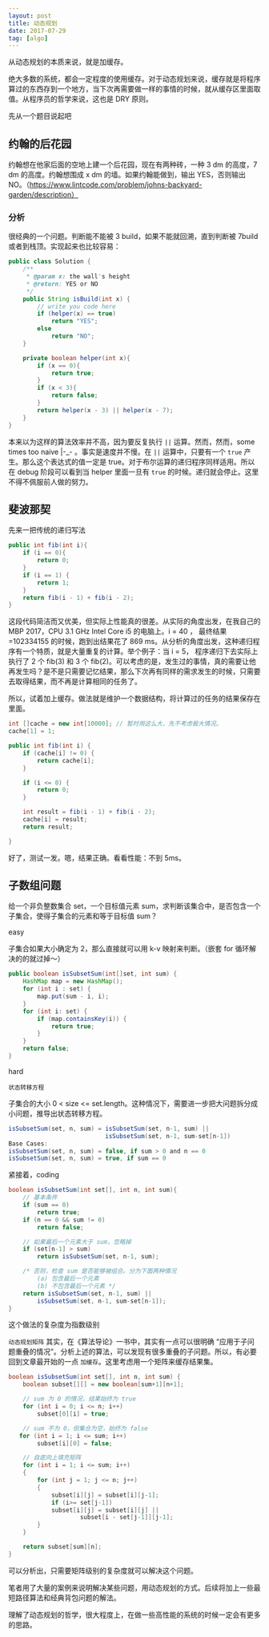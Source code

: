 ```yaml
---
layout: post
title: 动态规划
date: 2017-07-29
tag: [algo]
---
```


从动态规划的本质来说，就是加缓存。

绝大多数的系统，都会一定程度的使用缓存。对于动态规划来说，缓存就是将程序算过的东西存到一个地方，当下次再需要做一样的事情的时候，就从缓存区里面取值。从程序员的哲学来说，这也是 DRY 原则。

先从一个题目说起吧

## 约翰的后花园

约翰想在他家后面的空地上建一个后花园，现在有两种砖，一种 3 dm 的高度，7 dm 的高度。约翰想围成 x dm 的墙。如果约翰能做到，输出 YES，否则输出 NO。（https://www.lintcode.com/problem/johns-backyard-garden/description）

### 分析

很经典的一个问题。判断能不能被 3 build，如果不能就回溯，直到判断被 7build 或者到栈顶。实现起来也比较容易：
```java
public class Solution {
    /**
     * @param x: the wall's height
     * @return: YES or NO
     */
    public String isBuild(int x) {
        // write you code here
        if (helper(x) == true)
            return "YES";
        else
            return "NO";
    }

    private boolean helper(int x){
        if (x == 0){
            return true;
        }
        if (x < 3){
            return false;
        }
        return helper(x - 3) || helper(x - 7);
    }
}
```
本来以为这样的算法效率并不高，因为要反复执行 `||` 运算。然而，然而，some times too naive |-_- 。事实是速度并不慢。在 `||` 运算中，只要有一个 `true` 产生。那么这个表达式的值一定是 true。对于布尔运算的递归程序同样适用。所以在 debug 阶段可以看到当 helper 里面一旦有 `true` 的时候。递归就会停止。这里不得不佩服前人做的努力。

## 斐波那契
先来一把传统的递归写法
```java
public int fib(int i){
    if (i == 0){
        return 0;
    }
    if (i == 1) {
        return 1;
    }
    return fib(i - 1) + fib(i - 2);
}
```
这段代码简洁而又优美，但实际上性能真的很差。从实际的角度出发，在我自己的 MBP 2017，CPU 3.1 GHz Intel Core i5 的电脑上。i = 40 ， 最终结果 =102334155 的时候，跑到出结果花了 869 ms。从分析的角度出发，这种递归程序有一个特质，就是大量重复的计算。举个例子：当 i = 5， 程序递归下去实际上执行了 2 个 fib(3) 和 3 个 fib(2)。可以考虑的是，发生过的事情，真的需要让他再发生吗？是不是只需要记忆结果，那么下次再有同样的需求发生的时候，只需要去取得结果，而不再是计算相同的任务了。

所以，试着加上缓存。做法就是维护一个数据结构，将计算过的任务的结果保存在里面。
```java
int []cache = new int[10000]; // 暂时用这么大，先不考虑极大情况。
cache[1] = 1;

public int fib(int i) {
    if (cache[i] != 0) {
        return cache[i];
    }

    if (i <= 0) {
        return 0;
    }

    int result = fib(i - 1) + fib(i - 2);
    cache[i] = result;
    return result;

}
```
好了，测试一发。嗯，结果正确。看看性能：不到 5ms。

## 子数组问题
给一个非负整数集合 set，一个目标值元素 sum，求判断该集合中，是否包含一个子集合，使得子集合的元素和等于目标值 sum？

easy

子集合如果大小确定为 2，那么直接就可以用 k-v 映射来判断。（嵌套 for 循环解决的的就过掉～）
```java
public boolean isSubsetSum(int[]set, int sum) {
    HashMap map = new HashMap();
    for (int i : set) {
        map.put(sum - i, i);
    }
    for (int i: set) {
        if (map.containsKey(i)) {
            return true;
        }
    }
    return false;
}
```

hard

` 状态转移方程 `

子集合的大小 0 < size <= set.length。这种情况下，需要进一步把大问题拆分成小问题，推导出状态转移方程。
```java
isSubsetSum(set, n, sum) = isSubsetSum(set, n-1, sum) ||
                           isSubsetSum(set, n-1, sum-set[n-1])
Base Cases:
isSubsetSum(set, n, sum) = false, if sum > 0 and n == 0
isSubsetSum(set, n, sum) = true, if sum == 0
```
紧接着，coding
```java
boolean isSubsetSum(int set[], int n, int sum){
    // 基本条件
    if (sum == 0)
        return true;
    if (n == 0 && sum != 0)
        return false;

    // 如果最后一个元素大于 sum，忽略掉
    if (set[n-1] > sum)
        return isSubsetSum(set, n-1, sum);

    /* 否则，检查 sum 是否能够被组合。分为下面两种情况
        (a) 包含最后一个元素
        (b) 不包含最后一个元素 */
    return isSubsetSum(set, n-1, sum) ||
        isSubsetSum(set, n-1, sum-set[n-1]);
}
```
这个做法的复杂度为指数级别

` 动态规划矩阵 `
其实，在《算法导论》一书中，其实有一点可以很明确 “应用于子问题重叠的情况”。分析上述的算法，可以发现有很多重叠的子问题。所以，有必要回到文章最开始的一点 ` 加缓存 `。这里考虑用一个矩阵来缓存结果集。
```java
boolean isSubsetSum(int set[], int n, int sum) {
    boolean subset[][] = new boolean[sum+1][n+1];

    // sum 为 0 的情况，结果始终为 true
    for (int i = 0; i <= n; i++)
        subset[0][i] = true;

    // sum 不为 0，但集合为空，始终为 false
   for (int i = 1; i <= sum; i++)
        subset[i][0] = false;

    // 自底向上填充矩阵
    for (int i = 1; i <= sum; i++)
    {
        for (int j = 1; j <= n; j++)
        {
            subset[i][j] = subset[i][j-1];
            if (i>= set[j-1])
            subset[i][j] = subset[i][j] ||
                    subset[i - set[j-1]][j-1];
        }
    }

    return subset[sum][n];
}
```
可以分析出，只需要矩阵级别的复杂度就可以解决这个问题。

笔者用了大量的案例来说明解决某些问题，用动态规划的方式。后续将加上一些最短路径算法和经典背包问题的解法。

理解了动态规划的哲学，很大程度上，在做一些高性能的系统的时候一定会有更多的思路。
